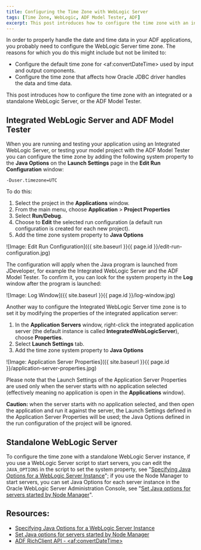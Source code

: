 ```yaml
---
title: Configuring the Time Zone with WebLogic Server
tags: [Time Zone, WebLogic, ADF Model Tester, ADF]
excerpt: This post introduces how to configure the time zone with an integrated or a standalone Oracle WebLogic Server and Oracle ADF Model Tester.
---
```

In order to properly handle the date and time data in your ADF applications, you probably need to configure the WebLogic Server time zone. The reasons for which you do this might include but not be limited to:

* Configure the default time zone for &lt;af:convertDateTime&gt; used by input and output components.
* Configure the time zone that affects how Oracle JDBC driver handles the data and time data.

This post introduces how to configure the time zone with an integrated or a standalone WebLogic Server, or the ADF Model Tester. 

## Integrated WebLogic Server and ADF Model Tester

When you are running and testing your application using an Integrated WebLogic Server, or testing your model project with the ADF Model Tester you can configure the time zone by adding the following system property to the **Java Options** on the **Launch Settings** page in the **Edit Run Configuration** window:

    -Duser.timezone=UTC

To do this:

1. Select the project in the **Applications** window.
2. From the main menu, choose **Application** > **Project Properties**
3. Select **Run/Debug**.
4. Choose to **Edit** the selected run configuration (a default run configuration is created for each new project).
5. Add the time zone system property to **Java Options**

![Image: Edit Run Configuration]({{ site.baseurl }}{{ page.id }}/edit-run-configuration.jpg)

The configuration will apply when the Java program is launched from JDeveloper, for example the Integrated WebLogic Server and the ADF Model Tester. To confirm it, you can look for the system property in the **Log** window after the program is launched:

![Image: Log Window]({{ site.baseurl }}{{ page.id }}/log-window.jpg)

Another way to configure the Integrated WebLogic Server time zone is to set it by modifying the properties of the integrated application server:

1. In the **Application Servers** window, right-click the integrated application server (the default instance is called **IntegratedWebLogicServer**), choose **Properties**.
2. Select **Launch Settings** tab.
3. Add the time zone system property to **Java Options**

![Image: Application Server Properties]({{ site.baseurl }}{{ page.id }}/application-server-properties.jpg)

Please note that the Launch Settings of the Application Server Properties are used only when the server starts with no application selected (effectively meaning no application is open in the **Applications** window).

**Caution:** when the server starts with no application selected, and then open the application and run it against the server, the Launch Settings defined in the Application Server Properties will be used; the Java Options defined in the run configuration of the project will be ignored.


## Standalone WebLogic Server

To configure the time zone with a standalone WebLogic Server instance, if you use a WebLogic Server script to start servers, you can edit the `JAVA_OPTIONS` in the script to set the system property, see "[Specifying Java Options for a WebLogic Server Instance](http://docs.oracle.com/middleware/1213/wls/START/overview.htm#START138)"; if you use the Node Manager to start servers, you can set Java Options for each server instance in the Oracle WebLogic Server Administration Console, see "[Set Java options for servers started by Node Manager](http://docs.oracle.com/middleware/1213/wls/WLACH/taskhelp/startstop/SetJavaOptionsForServersStartedByNodeManager.html)".

## Resources:

* [Specifying Java Options for a WebLogic Server Instance](http://docs.oracle.com/middleware/1213/wls/START/overview.htm#START138)
* [Set Java options for servers started by Node Manager](http://docs.oracle.com/middleware/1213/wls/WLACH/taskhelp/startstop/SetJavaOptionsForServersStartedByNodeManager.html)
* [ADF RichClient API - &lt;af:convertDateTime&gt;](https://docs.oracle.com/middleware/1213/adf/tag-reference-faces/tagdoc/af_convertDateTime.html)
